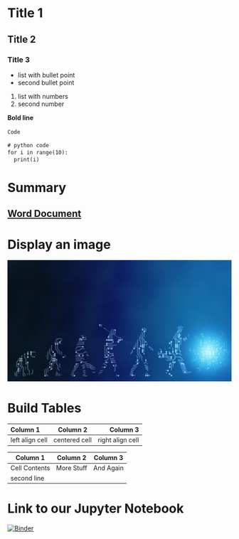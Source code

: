 # Title 1
## Title 2
### Title 3

* list with bullet point
* second bullet point

1. list with numbers
2. second number

**Bold line**

`Code`

```
# python code
for i in range(10):
  print(i)
 ```

# Summary
## [Word Document](Word/Readme.md)


# Display an image

![Nice Image](.//Images/Emerging-job-roles-in-artificial-intelligence.jpg)

# Build Tables

| Column 1         | Column 2        | Column 3            |
| :--------------- | :-------------: | ------------------: |
|  left align cell | centered cell   | right align cell    |

| Column 1       | Column 2     | Column 3     |
|-|-|-|
|  Cell Contents | More Stuff   | And Again    |
|second line|||

# Link to our Jupyter Notebook

[![Binder](https://mybinder.org/badge_logo.svg)](https://mybinder.org/v2/gh/erick-dsti/FirstRepository/main?filepath=%2Fnotebook%2FJupyter_notebook_your_turn.ipynb)


